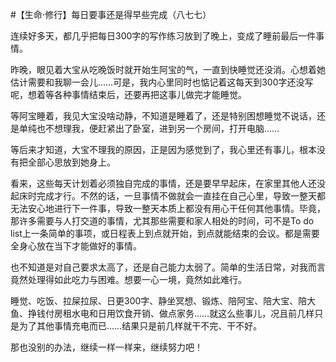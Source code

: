 #【生命⋅修行】每日要事还是得早些完成（八七七）

连续好多天，都几乎把每日300字的写作练习放到了晚上，变成了睡前最后一件事情。

昨晚，眼见着大宝从吃晚饭时就开始生阿宝的气，一直到快睡觉还没消。心想着她估计需要和我聊一会儿……可是，我内心里同时也惦记着这每天到300字还没写呢，想着等各种事情结束后，还要再把这事儿做完才能睡觉。

等阿宝睡着，我见大宝没啥动静，不知道是睡着了，还是特别困想睡觉不说话，还是单纯也不想理我，便赶紧出了卧室，进到另一个房间，打开电脑……

等后来才知道，大宝不理我的原因，正是因为感觉到了，我心里还有事儿，根本没有把全部心思放到她身上。

看来，这些每天计划着必须独自完成的事情，还是要早早起床，在家里其他人还没起床时完成才行。不然的话，一旦事情不做就会一直挂在自己心里，导致一整天都无法安心地进行下一件事，导致一整天本质上都没有用心干任何其他事情。毕竟，那许多需要与人打交道的事情，尤其那些需要和家人相处的时间，可不是To do list上一条简单的事项，或日程表上到点就开始，到点就能结束的会议。都是需要全身心放在当下才能做好的事情。

也不知道是对自己要求太高了，还是自己能力太弱了。简单的生活日常，对我而言竟然处理得如此吃力与困难。想要一心一境，竟然如此难行。

睡觉、吃饭、拉屎拉尿、日更300字、静坐冥想、锻炼、陪阿宝、陪大宝、陪大鱼、挣钱付房租水电和日用饮食开销、做点家务……就这么些事儿，况且前几样只是为了其他事情充电而已……结果只是前几样就干不完、干不好。

那也没别的办法，继续一样一样来，继续努力吧！

